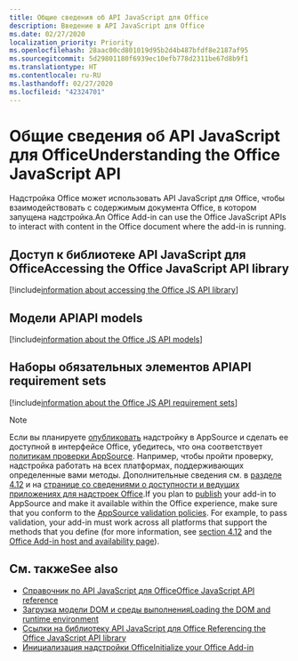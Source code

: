 ```yaml
---
title: Общие сведения об API JavaScript для Office
description: Введение в API JavaScript для Office
ms.date: 02/27/2020
localization_priority: Priority
ms.openlocfilehash: 28aac00cd801019d95b2d4b487bfdf8e2187af95
ms.sourcegitcommit: 5d29801180f6939ec10efb778d2311be67d8b9f1
ms.translationtype: HT
ms.contentlocale: ru-RU
ms.lasthandoff: 02/27/2020
ms.locfileid: "42324701"
---
```

# <a name="understanding-the-office-javascript-api"></a><span data-ttu-id="5ad4e-103">Общие сведения об API JavaScript для Office</span><span class="sxs-lookup"><span data-stu-id="5ad4e-103">Understanding the Office JavaScript API</span></span>

<span data-ttu-id="5ad4e-104">Надстройка Office может использовать API JavaScript для Office, чтобы взаимодействовать с содержимым документа Office, в котором запущена надстройка.</span><span class="sxs-lookup"><span data-stu-id="5ad4e-104">An Office Add-in can use the Office JavaScript APIs to interact with content in the Office document where the add-in is running.</span></span>

## <a name="accessing-the-office-javascript-api-library"></a><span data-ttu-id="5ad4e-105">Доступ к библиотеке API JavaScript для Office</span><span class="sxs-lookup"><span data-stu-id="5ad4e-105">Accessing the Office JavaScript API library</span></span>

[!include[information about accessing the Office JS API library](../includes/office-js-access-library.md)]

## <a name="api-models"></a><span data-ttu-id="5ad4e-106">Модели API</span><span class="sxs-lookup"><span data-stu-id="5ad4e-106">API models</span></span>

[!include[information about the Office JS API models](../includes/office-js-api-models.md)]

## <a name="api-requirement-sets"></a><span data-ttu-id="5ad4e-107">Наборы обязательных элементов API</span><span class="sxs-lookup"><span data-stu-id="5ad4e-107">API requirement sets</span></span>

[!include[information about the Office JS API requirement sets](../includes/office-js-requirement-sets.md)]

> [!NOTE]
> <span data-ttu-id="5ad4e-p101">Если вы планируете [опубликовать](../publish/publish.md) надстройку в AppSource и сделать ее доступной в интерфейсе Office, убедитесь, что она соответствует [политикам проверки AppSource](/office/dev/store/validation-policies). Например, чтобы пройти проверку, надстройка работать на всех платформах, поддерживающих определенные вами методы. Дополнительные сведения см. в [разделе 4.12](/office/dev/store/validation-policies#4-apps-and-add-ins-behave-predictably) и на [странице со сведениями о доступности и ведущих приложениях для надстроек Office](../overview/office-add-in-availability.md).</span><span class="sxs-lookup"><span data-stu-id="5ad4e-p101">If you plan to [publish](../publish/publish.md) your add-in to AppSource and make it available within the Office experience, make sure that you conform to the [AppSource validation policies](/office/dev/store/validation-policies). For example, to pass validation, your add-in must work across all platforms that support the methods that you define (for more information, see [section 4.12](/office/dev/store/validation-policies#4-apps-and-add-ins-behave-predictably) and the [Office Add-in host and availability page](../overview/office-add-in-availability.md)).</span></span> 

## <a name="see-also"></a><span data-ttu-id="5ad4e-110">См. также</span><span class="sxs-lookup"><span data-stu-id="5ad4e-110">See also</span></span>

- [<span data-ttu-id="5ad4e-111">Справочник по API JavaScript для Office</span><span class="sxs-lookup"><span data-stu-id="5ad4e-111">Office JavaScript API reference</span></span>](../reference/javascript-api-for-office.md)
- [<span data-ttu-id="5ad4e-112">Загрузка модели DOM и среды выполнения</span><span class="sxs-lookup"><span data-stu-id="5ad4e-112">Loading the DOM and runtime environment</span></span>](loading-the-dom-and-runtime-environment.md)
- [<span data-ttu-id="5ad4e-113">Ссылки на библиотеку API JavaScript для Office </span><span class="sxs-lookup"><span data-stu-id="5ad4e-113">Referencing the Office JavaScript API library</span></span>](referencing-the-javascript-api-for-office-library-from-its-cdn.md)
- [<span data-ttu-id="5ad4e-114">Инициализация надстройки Office</span><span class="sxs-lookup"><span data-stu-id="5ad4e-114">Initialize your Office Add-in</span></span>](initialize-add-in.md)
